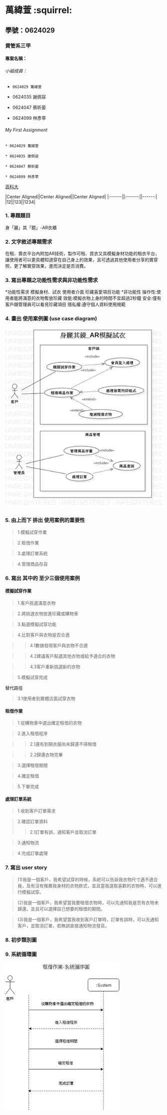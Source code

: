 # 萬緯萱 :squirrel:

## 學號：0624029

### 資管系三甲

#### 專案名稱：

###### 小組成員：

* `0624029 萬緯萱`

* 0624035 謝佩容

* 0624047 蔡昕晏

* 0624099 林彥葶

###### My First Assignment


```
* 0624029 萬緯萱

* 0624035 謝佩容

* 0624047 蔡昕晏

* 0624099 林彥葶
```

[高科大](https://www.nkust.edu.tw)

|Center Aligned||Center Aligned||Center Aligned|
|:------||:------:||------:|
|12||123||1234|

### 1.	專題題目
身「麗」其「鏡」-AR衣櫃
### 2.	文字敘述專題需求
在租、賣衣平台內附加AR技術，製作可租、買衣又具模擬身材功能的租衣平台，讓使用者可以更具體知道穿在自己身上的效果，且可透過其他使用者分享的實穿照，更了解實穿效果，進而決定是否消費。
### 3.	寫出專題之功能性需求與非功能性需求
*功能性需求
模擬身材、試衣
使用者介面
珍藏喜愛項目功能
*非功能性
操作性:使用者能將滿意的衣物暫放珍藏
效能:模擬衣物上身的時間不宜超過2秒鐘
安全:僅有客戶跟管理員可以看見珍藏項目
隱私權:遵守個人資料使用規範
### 4.	畫出 使用案例圖 (use case diagram)


![使用案例圖](使用案例圖.png "使用案例圖")


### 5.	由上而下 排出 使用案例的重要性

>1.模擬試穿作業

>2.租借作業

>3.處理訂單系統

>4.管理商品存貨


### 6.	寫出 其中的 至少三個使用案例

#### 模擬試穿作業

>1.客戶挑選滿意衣物

>2.將挑選衣物放進珍藏或購物車 

>3.點選模擬試穿功能

>4.比對客戶與衣物是否合適

>>4.1數據發現客戶與衣物不合適

>>4.2建議客戶點選其他衣物或給予適合的衣物

>>4.3客戶重新挑選新的衣物

>5.模擬試穿完成

替代路徑
>3.1使用者到實體店面試穿衣物

#### 租借作業

>1.從購物車中選出確定租借的衣物

>2.進入租借程序

>>2.1還有到期衣服尚未歸還不得租借

>>2.2歸還衣物完畢

>3.選擇租借期間

>4.確定租借

>5.下單完成

#### 處理訂單系統

>1.收到客戶訂單需求

>2.確認訂單資料
>>2.1訂單有誤，通知客戶並取消訂單

>3.通知物流

>4.完成訂單處理


### 7. 寫出 user story 

>(1)我是一個客戶，我希望試穿的時候，系統可以告訴我衣物尺寸適不適合我，及有沒有推薦我身材的衣物款式，並且當我選取喜歡的衣物時，可以進行模擬試穿。

>(2)我是一個客戶，我希望當我要租借衣物時，可以先通知我是否有衣物未歸還，並且可以選擇自己想要的租借的期間。

>(3)我是一個客戶，我希望當我收到客戶訂單時，訂單有誤時，可以先通知客戶，並取消訂單，若無誤直接通知物流發貨。

### 8.  初步類別圖 

### 9.  系統循環圖 
![租借作業](租借作業.jpg "租借作業")

